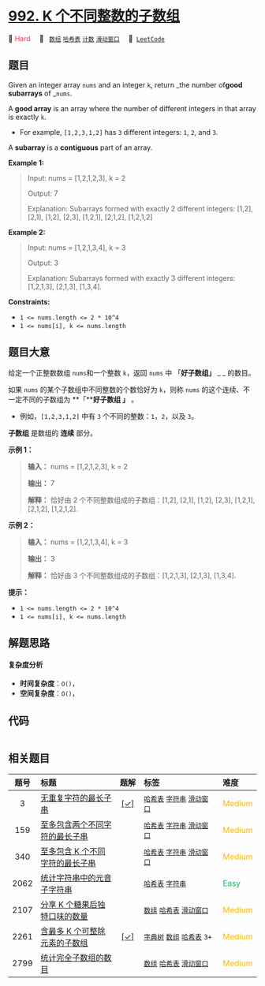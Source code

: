 # [992. K 个不同整数的子数组](https://leetcode.com/problems/subarrays-with-k-different-integers)

🔴 <font color=#ff334b>Hard</font>&emsp; 🔖&ensp; [`数组`](/outline/tag/array.md) [`哈希表`](/outline/tag/hash-table.md) [`计数`](/outline/tag/counting.md) [`滑动窗口`](/outline/tag/sliding-window.md)&emsp; 🔗&ensp;[`LeetCode`](https://leetcode.com/problems/subarrays-with-k-different-integers)

## 题目

Given an integer array `nums` and an integer `k`, return _the number of**good
subarrays** of _`nums`.

A **good array** is an array where the number of different integers in that
array is exactly `k`.

  * For example, `[1,2,3,1,2]` has `3` different integers: `1`, `2`, and `3`.

A **subarray** is a **contiguous** part of an array.



**Example 1:**

> Input: nums = [1,2,1,2,3], k = 2
> 
> Output: 7
> 
> Explanation: Subarrays formed with exactly 2 different integers: [1,2], [2,1], [1,2], [2,3], [1,2,1], [2,1,2], [1,2,1,2]

**Example 2:**

> Input: nums = [1,2,1,3,4], k = 3
> 
> Output: 3
> 
> Explanation: Subarrays formed with exactly 3 different integers: [1,2,1,3], [2,1,3], [1,3,4].

**Constraints:**

  * `1 <= nums.length <= 2 * 10^4`
  * `1 <= nums[i], k <= nums.length`


## 题目大意

给定一个正整数数组 `nums`和一个整数 `k`，返回 `nums` 中 「**好子数组」** _ _ 的数目。

如果 `nums` 的某个子数组中不同整数的个数恰好为 `k`，则称 `nums` 的这个连续、不一定不同的子数组为 **「****好子数组 」** 。

  * 例如，`[1,2,3,1,2]` 中有 `3` 个不同的整数：`1`，`2`，以及 `3`。

**子数组** 是数组的 **连续** 部分。



**示例 1：**

> 
> 
> 
> 
> 
> **输入：** nums = [1,2,1,2,3], k = 2
> 
> **输出：** 7
> 
> **解释：** 恰好由 2 个不同整数组成的子数组：[1,2], [2,1], [1,2], [2,3], [1,2,1], [2,1,2], [1,2,1,2].
> 
> 

**示例 2：**

> 
> 
> 
> 
> 
> **输入：** nums = [1,2,1,3,4], k = 3
> 
> **输出：** 3
> 
> **解释：** 恰好由 3 个不同整数组成的子数组：[1,2,1,3], [2,1,3], [1,3,4].
> 
> 



**提示：**

  * `1 <= nums.length <= 2 * 10^4`
  * `1 <= nums[i], k <= nums.length`


## 解题思路

#### 复杂度分析

- **时间复杂度**：`O()`，
- **空间复杂度**：`O()`，

## 代码

```javascript

```

## 相关题目

<!-- prettier-ignore -->
| 题号 | 标题 | 题解 | 标签 | 难度 |
| :------: | :------ | :------: | :------ | :------ |
| 3 | [无重复字符的最长子串](https://leetcode.com/problems/longest-substring-without-repeating-characters) | [[✓]](/problem/0003) |  [`哈希表`](/outline/tag/hash-table.md) [`字符串`](/outline/tag/string.md) [`滑动窗口`](/outline/tag/sliding-window.md) | <font color=#ffb800>Medium</font> |
| 159 | [至多包含两个不同字符的最长子串](https://leetcode.com/problems/longest-substring-with-at-most-two-distinct-characters) |  |  [`哈希表`](/outline/tag/hash-table.md) [`字符串`](/outline/tag/string.md) [`滑动窗口`](/outline/tag/sliding-window.md) | <font color=#ffb800>Medium</font> |
| 340 | [至多包含 K 个不同字符的最长子串](https://leetcode.com/problems/longest-substring-with-at-most-k-distinct-characters) |  |  [`哈希表`](/outline/tag/hash-table.md) [`字符串`](/outline/tag/string.md) [`滑动窗口`](/outline/tag/sliding-window.md) | <font color=#ffb800>Medium</font> |
| 2062 | [统计字符串中的元音子字符串](https://leetcode.com/problems/count-vowel-substrings-of-a-string) |  |  [`哈希表`](/outline/tag/hash-table.md) [`字符串`](/outline/tag/string.md) | <font color=#15bd66>Easy</font> |
| 2107 | [分享 K 个糖果后独特口味的数量](https://leetcode.com/problems/number-of-unique-flavors-after-sharing-k-candies) |  |  [`数组`](/outline/tag/array.md) [`哈希表`](/outline/tag/hash-table.md) [`滑动窗口`](/outline/tag/sliding-window.md) | <font color=#ffb800>Medium</font> |
| 2261 | [含最多 K 个可整除元素的子数组](https://leetcode.com/problems/k-divisible-elements-subarrays) | [[✓]](/problem/2261) |  [`字典树`](/outline/tag/trie.md) [`数组`](/outline/tag/array.md) [`哈希表`](/outline/tag/hash-table.md) `3+` | <font color=#ffb800>Medium</font> |
| 2799 | [统计完全子数组的数目](https://leetcode.com/problems/count-complete-subarrays-in-an-array) |  |  [`数组`](/outline/tag/array.md) [`哈希表`](/outline/tag/hash-table.md) [`滑动窗口`](/outline/tag/sliding-window.md) | <font color=#ffb800>Medium</font> |

<style>
.blue {
    background-color: #096dd9;
    padding: 0.25rem 0.5rem;
    margin: 0;
    font-size: 0.85em;
    border-radius: 3px;
    color: white;
    font-weight: 500;
}
table th:first-of-type { width: 10%; }
table th:nth-of-type(2) { width: 35%; }
table th:nth-of-type(3) { width: 10%; }
table th:nth-of-type(4) { width: 35%; }
table th:nth-of-type(5) { width: 10%; }
</style>
